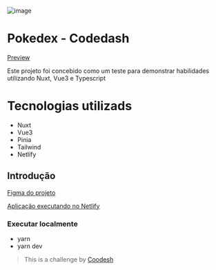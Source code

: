 ![image](https://github.com/GustavoFSoares/pokemon-codedash/assets/22400839/70a66fc5-ced1-4da8-8432-a87b4503b292)


# Pokedex - Codedash

[Preview](http://gfs-pokedex.netlify.app/)

Este projeto foi concebido como um teste para demonstrar habilidades utilizando Nuxt, Vue3 e Typescript

# Tecnologias utilizads
* Nuxt
* Vue3
* Pinia
* Tailwind
* Netlify

## Introdução

[Figma do projeto](https://www.figma.com/file/7s6fPACcLCmef4JZ8cM35v/Teste-FrontEnd---Pokemon?node-id=0%3A1 "https://www.figma.com/file/7s6fPACcLCmef4JZ8cM35v/Teste-FrontEnd---Pokemon?node-id=0%3A1")

[Aplicação executando no Netlify](https://pokedex-codedash.netlify.app/)

### Executar localmente
* yarn
* yarn dev

>  This is a challenge by [Coodesh](https://coodesh.com/)
